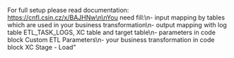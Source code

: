 For full setup please read documentation: https://cnfl.csin.cz/x/BAJHNw\n\nYou need fill:\n- input mapping by tables which are used in your business transformation\n- output mapping with log table ETL_TASK_LOGS, XC table and target table\n- parameters in code block Custom ETL Parameters\n- your business transformation in code block XC Stage - Load"
